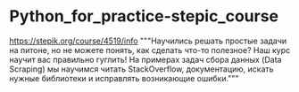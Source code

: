 # Python_for_practice-stepic_course
https://stepik.org/course/4519/info
"""Научились решать простые задачи на питоне, но не можете понять, как сделать что-то полезное?
Наш курс научит вас правильно гуглить! На примерах задач сбора данных (Data Scraping) мы научимся читать StackOverflow, 
документацию, искать нужные библиотеки и исправлять возникающие ошибки."""
